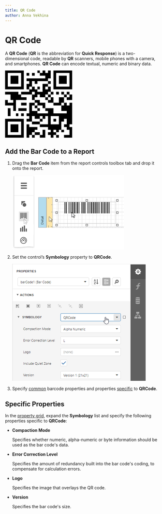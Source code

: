 ```yaml
---
title: QR Code
author: Anna Vekhina
---
```

# QR Code

A **QR Code** (**QR** is the abbreviation for **Quick Response**) is a two-dimensional code, readable by **QR** scanners, mobile phones with a camera, and smartphones. **QR Code** can encode textual, numeric and binary data.

![](../../../../images/eurd-web-bar-code-qr-code.png)

## Add the Bar Code to a Report

1. Drag the **Bar Code** item from the report controls toolbox tab and drop it onto the report. 

    ![](../../../../images/eurd-web-add-bar-code-to-report.png)

2. Set the control’s **Symbology** property to **QRCode**. 

    ![](../../../../images/qrcode-in-designer.png)

3. Specify [common](add-bar-codes-to-a-report.md) barcode properties and properties [specific](#specific-properties) to **QRCode**.

## Specific Properties

In the [property grid](../../report-designer-tools/ui-panels/properties-panel.md), expand the **Symbology** list and specify the following properties specific to **QRCode**:

* **Compaction Mode**

    Specifies whether numeric, alpha-numeric or byte information should be used as the bar code's data.
	
* **Error Correction Level**

    Specifies the amount of redundancy built into the bar code's coding, to compensate for calculation errors.

* **Logo**

    Specifies the image that overlays the QR code.

* **Version**

    Specifies the bar code's size.
	

